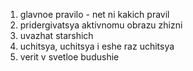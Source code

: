  1. glavnoe pravilo - net ni kakich pravil
 2. pridergivatsya aktivnomu obrazu zhizni
 3. uvazhat starshich 
 4. uchitsya, uchitsya i eshe raz uchitsya
 5. verit v svetloe budushie